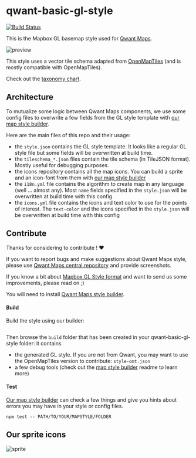 # qwant-basic-gl-style

[![Build Status](https://travis-ci.org/QwantResearch/qwant-basic-gl-style.svg?branch=master)](https://travis-ci.org/QwantResearch/qwant-basic-gl-style)

This is the Mapbox GL basemap style used for [Qwant Maps](https://github.com/QwantResearch/QwantMaps).

![preview](https://qwantresearch.github.io/qwant-basic-gl-style/preview/custom.png)

This style uses a vector tile schema adapted from [OpenMapTiles](https://github.com/QwantResearch/OpenMapTiles) (and is mostly compatible with OpenMapTiles).

Check out the [taxonomy chart](https://jawg.github.io/taxonomy/demo/?url=https://raw.githubusercontent.com/QwantResearch/qwant-basic-gl-style/master/style.json).

## Architecture

To mutualize some logic between Qwant Maps components, we use some config files to overwrite a few fields from the GL style template with [our map style builder](https://github.com/QwantResearch/map-style-builder).

Here are the main files of this repo and their usage:

* the `style.json` contains the GL style template. It looks like a regular GL style file but some fields will be overwritten at build time.
* the `tileschema_*.json` files contain the tile schema (in TileJSON format). Mostly useful for debugging purposes.
* the icons repository contains all the map icons. You can build a sprite and an icon-font from them with [our map style builder](https://github.com/QwantResearch/map-style-builder)
* the `i18n.yml` file contains the algorithm to create map in any language (well ... almost any). Most `name` fields specified in the `style.json` will be overwritten at build time with this config
* the `icons.yml` file contains the icons and text color to use for the points of interest. The `text-color` and the icons specified in the `style.json` will be overwritten at build time with this config

## Contribute

Thanks for considering to contribute ! :heart:

If you want to report bugs and make suggestions about Qwant Maps style, please use [Qwant Maps central repository](https://github.com/QwantResearch/QwantMaps) and provide screenshots.

If you know a bit about [Mapbox GL Style format](https://www.mapbox.com/mapbox-gl-js/style-spec) and want to send us some improvements, please read on ;)

You will need to install [Qwant Maps style builder](https://github.com/QwantResearch/map-style-builder).

#### Build

Build the style using our builder:

```npm run build_all -- --style-dir=PATH/TO/YOUR/MAPSTYLE/FOLDER --conf=prod_conf.json --i18n=fr --webfont=true --icons=true
```

Then browse the `build` folder that has been created in your qwant-basic-gl-style folder: it contains
* the generated GL style. If you are not from Qwant, you may want to use the OpenMapTiles version to contribute: `style-omt.json`
* a few debug tools (check out the [map style builder](https://github.com/QwantResearch/map-style-builder) readme to learn more)

#### Test

[Our map style builder](https://github.com/QwantResearch/map-style-builder) can check a few things and give you hints about errors you may have in your style or config files.

`npm test -- PATH/TO/YOUR/MAPSTYLE/FOLDER`


## Our sprite icons

![sprite](https://qwantresearch.github.io/qwant-basic-gl-style/sprite@2x.png)

